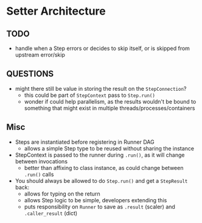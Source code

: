 # Setter Architecture

## TODO
  * handle when a Step errors or decides to skip itself, or is skipped from upstream error/skip

## QUESTIONS
  * might there still be value in storing the result on the `StepConnection`?
    * this could be part of `StepContext` pass to `Step.run()`
    * wonder if could help parallelism, as the results wouldn't be bound to something that might exist in multiple threads/processes/containers 

## Misc
  * Steps are instantiated before registering in Runner DAG
    * allows a simple Step type to be reused without sharing the instance
  * StepContext is passed to the runner during `.run()`, as it will change between invocations
    * better than affixing to class instance, as could change between `.run()` calls
  * You should always be allowed to do `Step.run()` and get a `StepResult` back:
    * allows for typing on the return
    * allows Step logic to be simple, developers extending this
    * puts responsibility on `Runner` to save as `.result` (scaler) and `.caller_result` (dict)